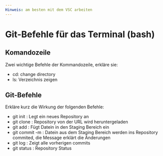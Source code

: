 ```yaml
---
Hinweis: am besten mit dem VSC arbeiten
---
```


# Git-Befehle für das Terminal (bash)

## Komandozeile

Zwei wichtige Befehle der Kommandozeile, erkläre sie:
- cd: change directory
- ls: Verzeichnis zeigen

## Git-Befehle

Erkläre kurz die Wirkung der folgenden Befehle:
- git init <Name> : Legt ein neues Repository an
- git clone <URL> : Repository von der URL wird heruntergeladen
- git add <Dateiname> : Fügt Datein in den Staging Bereich ein
- git commit -m <Message> : Datein aus dem Staging Bereich werden ins Repository commited, die Message erklärt die Änderungen
- git log : Zeigt alle vorherigen commits
- git status : Repository Status
